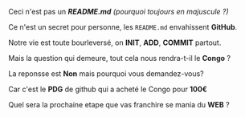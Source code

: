 Ceci n'est pas un ***README.md*** *(pourquoi toujours en majuscule ?)*

Ce n'est un secret pour personne, les `README.md` envahissent **GitHub**.

Notre vie est toute bourleversé, on **INIT**, **ADD**, **COMMIT** partout.

Mais la question qui demeure, tout cela nous rendra-t-il le **Congo** ?


La reponsse est **Non** mais pourquoi vous demandez-vous? 

Car c'est le **PDG** de github qui a acheté le Congo pour **100€**

Quel sera la prochaine etape que vas franchire se mania du **WEB** ?

